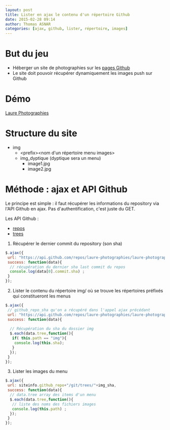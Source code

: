```yaml
---
layout: post
title: Lister en ajax le contenu d'un répertoire Github
date: 2015-02-28 09:14
author: Thomas ASNAR
categories: [ajax, github, lister, répertoire, images]
---
```

# But du jeu
* Héberger un site de photographies sur les [pages Github](https://pages.github.com/)
* Le site doit pouvoir récupérer dynamiquement les images push sur Github

# Démo 
[Laure Photographies](http://laure-photographies.github.io)

# Structure du site 
* img
  * &lt;prefix&gt;&lt;nom d'un répertoire menu images&gt;
  * img_dyptique (dyptique sera un menu)
    * image1.jpg
    * image2.jpg

# Méthode : ajax et API Github
Le principe est simple : il faut récupérer les informations du repository via l'API Github en ajax. 
Pas d'authentification, c'est juste du GET.

Les API Github :

* [repos](https://developer.github.com/v3/repos)
* [trees](https://developer.github.com/v3/git/trees)

1. Récupérer le dernier commit du repository (son sha)

```javascript
$.ajax({
 url: "https://api.github.com/repos/laure-photographies/laure-photographies.github.io/branches",
 success: function(data){
  // récupération du dernier sha last commit du repos
  console.log(data[0].commit.sha) ;
 }
});
```

2. Lister le contenu du répertoire img/ où se trouve les répertoires préfixés qui constitueront les menus

```javascript
$.ajax({
 // github_repo_sha qu'on a récupéré dans l'appel ajax précédant
 url: "https://api.github.com/repos/laure-photographies/laure-photographies.github.io/git/trees/"+github_repo_sha,
 success: function(data){
  
  // Récupération du sha du dossier img
  $.each(data.tree,function(){
   if( this.path == "img"){
    console.log(this.sha);
   }
  });
 }
});
```

3. Lister les images du menu

```javascript
$.ajax({
 url: siteinfo.github_repo+"/git/trees/"+img_sha,
 success: function(data){
  // data.tree array des items d'un menu
  $.each(data.tree,function(){
   // liste des noms des fichiers images
   console.log(this.path) ;
  });
 }
});
```


